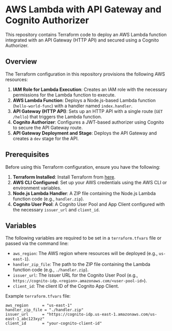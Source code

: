 # AWS Lambda with API Gateway and Cognito Authorizer

This repository contains Terraform code to deploy an AWS Lambda function integrated with an API Gateway (HTTP API) and secured using a Cognito Authorizer.

## Overview

The Terraform configuration in this repository provisions the following AWS resources:

1. **IAM Role for Lambda Execution**: Creates an IAM role with the necessary permissions for the Lambda function to execute.
2. **AWS Lambda Function**: Deploys a Node.js-based Lambda function (`hello-world-func`) with a handler named `index.handler`.
3. **API Gateway (HTTP API)**: Sets up an HTTP API with a single route (`GET /hello`) that triggers the Lambda function.
4. **Cognito Authorizer**: Configures a JWT-based authorizer using Cognito to secure the API Gateway route.
5. **API Gateway Deployment and Stage**: Deploys the API Gateway and creates a `dev` stage for the API.

## Prerequisites

Before using this Terraform configuration, ensure you have the following:

1. **Terraform Installed**: Install Terraform from [here](https://www.terraform.io/downloads.html).
2. **AWS CLI Configured**: Set up your AWS credentials using the AWS CLI or environment variables.
3. **Node.js Lambda Handler**: A ZIP file containing the Node.js Lambda function code (e.g., `handler.zip`).
4. **Cognito User Pool**: A Cognito User Pool and App Client configured with the necessary `issuer_url` and `client_id`.

## Variables

The following variables are required to be set in a `terraform.tfvars` file or passed via the command line:

- `aws_region`: The AWS region where resources will be deployed (e.g., `us-east-1`).
- `handler_zip_file`: The path to the ZIP file containing the Lambda function code (e.g., `./handler.zip`).
- `issuer_url`: The issuer URL for the Cognito User Pool (e.g., `https://cognito-idp.<region>.amazonaws.com/<user-pool-id>`).
- `client_id`: The client ID of the Cognito App Client.

Example `terraform.tfvars` file:

```hcl
aws_region      = "us-east-1"
handler_zip_file = "./handler.zip"
issuer_url      = "https://cognito-idp.us-east-1.amazonaws.com/us-east-1_abc123xyz"
client_id       = "your-cognito-client-id"
